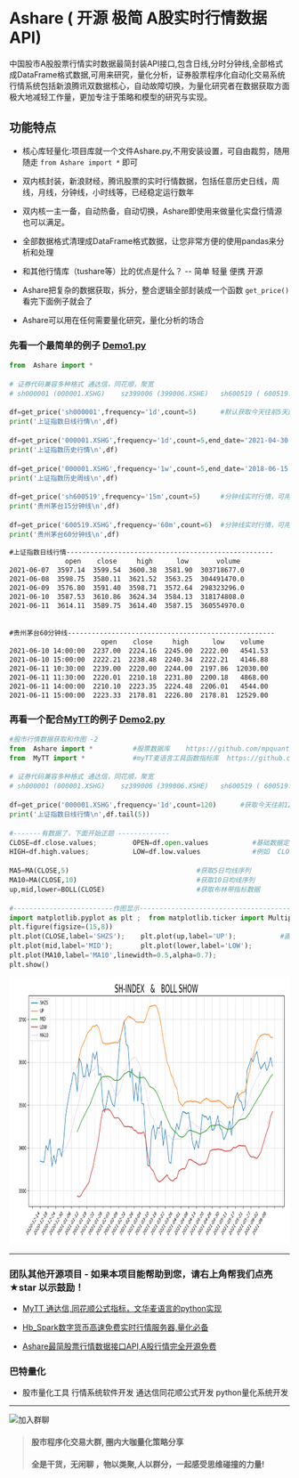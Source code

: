 # Ashare ( 开源 极简 A股实时行情数据API)

中国股市A股股票行情实时数据最简封装API接口,包含日线,分时分钟线,全部格式成DataFrame格式数据,可用来研究，量化分析，证券股票程序化自动化交易系统
行情系统包括新浪腾讯双数据核心，自动故障切换，为量化研究者在数据获取方面极大地减轻工作量，更加专注于策略和模型的研究与实现。

功能特点
---
* 核心库轻量化:项目库就一个文件Ashare.py,不用安装设置，可自由裁剪，随用随走 `from Ashare import *` 即可

* 双内核封装，新浪财经，腾讯股票的实时行情数据，包括任意历史日线，周线，月线，分钟线，小时线等，已经稳定运行数年

* 双内核一主一备，自动热备，自动切换，Ashare即使用来做量化实盘行情源也可以满足。

* 全部数据格式清理成DataFrame格式数据，让您非常方便的使用pandas来分析和处理

* 和其他行情库（tushare等）比的优点是什么？ --  简单 轻量  便携   开源

* Ashare把复杂的数据获取，拆分，整合逻辑全部封装成一个函数 `get_price()` 看完下面例子就会了 

* Ashare可以用在任何需要量化研究，量化分析的场合



### 先看一个最简单的例子 [Demo1.py](https://github.com/mpquant/Ashare/blob/main/Demo1.py)

```python
from  Ashare import *
    
# 证券代码兼容多种格式 通达信，同花顺，聚宽
# sh000001 (000001.XSHG)    sz399006 (399006.XSHE)   sh600519 ( 600519.XSHG ) 

df=get_price('sh000001',frequency='1d',count=5)      #默认获取今天往前5天的日线实时行情
print('上证指数日线行情\n',df)

df=get_price('000001.XSHG',frequency='1d',count=5,end_date='2021-04-30')  #可以指定结束日期，获取历史行情
print('上证指数历史行情\n',df)                        

df=get_price('000001.XSHG',frequency='1w',count=5,end_date='2018-06-15')  #支持'1d'日, '1w'周,  '1M'月  
print('上证指数历史周线\n',df) 

df=get_price('sh600519',frequency='15m',count=5)     #分钟线实时行情，可用'1m','5m','15m','30m','60m'
print('贵州茅台15分钟线\n',df)

df=get_price('600519.XSHG',frequency='60m',count=6)  #分钟线实时行情，可用'1m','5m','15m','30m','60m'
print('贵州茅台60分钟线\n',df)
```



```
#上证指数日线行情----------------------------------------------------
              open    close     high      low       volume
2021-06-07  3597.14  3599.54  3600.38  3581.90  303718677.0
2021-06-08  3598.75  3580.11  3621.52  3563.25  304491470.0
2021-06-09  3576.80  3591.40  3598.71  3572.64  298323296.0
2021-06-10  3587.53  3610.86  3624.34  3584.13  318174808.0
2021-06-11  3614.11  3589.75  3614.40  3587.15  360554970.0


#贵州茅台60分钟线----------------------------------------------------
                       open    close     high      low    volume
2021-06-10 14:00:00  2237.00  2224.16  2245.00  2222.00   4541.53
2021-06-10 15:00:00  2222.21  2238.48  2240.34  2222.21   4146.88
2021-06-11 10:30:00  2239.00  2220.00  2244.00  2197.86  12030.00
2021-06-11 11:30:00  2220.01  2210.18  2231.80  2200.18   4868.00
2021-06-11 14:00:00  2210.10  2223.35  2224.48  2206.01   4544.00
2021-06-11 15:00:00  2223.33  2178.81  2226.80  2178.81  12529.00
```


### 再看一个配合[MyTT](https://github.com/mpquant/MyTT)的例子 [Demo2.py](https://github.com/mpquant/Ashare/blob/main/Demo2.py)

```python
#股市行情数据获取和作图 -2
from  Ashare import *          #股票数据库    https://github.com/mpquant/Ashare
from  MyTT import *            #myTT麦语言工具函数指标库  https://github.com/mpquant/MyTT
    
# 证券代码兼容多种格式 通达信，同花顺，聚宽
# sh000001 (000001.XSHG)    sz399006 (399006.XSHE)   sh600519 ( 600519.XSHG ) 

df=get_price('000001.XSHG',frequency='1d',count=120)      #获取今天往前120天的日线实时行情
print('上证指数日线行情\n',df.tail(5))

#-------有数据了，下面开始正题 -------------
CLOSE=df.close.values;         OPEN=df.open.values           #基础数据定义，只要传入的是序列都可以 
HIGH=df.high.values;           LOW=df.low.values             #例如  CLOSE=list(df.close) 都是一样     

MA5=MA(CLOSE,5)                                #获取5日均线序列
MA10=MA(CLOSE,10)                              #获取10日均线序列
up,mid,lower=BOLL(CLOSE)                       #获取布林带指标数据

#-------------------------作图显示-----------------------------------------------------------------
import matplotlib.pyplot as plt ;  from matplotlib.ticker import MultipleLocator
plt.figure(figsize=(15,8))  
plt.plot(CLOSE,label='SHZS');    plt.plot(up,label='UP');           #画图显示 
plt.plot(mid,label='MID');       plt.plot(lower,label='LOW');
plt.plot(MA10,label='MA10',linewidth=0.5,alpha=0.7);
plt.show()
```

<div  align="center"> <img src="/img/sh_boll.png" width = "960" height = "480" alt="boll" /> </div>


----------------------------------------------------
### 团队其他开源项目 - 如果本项目能帮助到您，请右上角帮我们点亮 ★star 以示鼓励！
* [MyTT 通达信,同花顺公式指标，文华麦语言的python实现](https://github.com/mpquant/MyTT)

* [Hb_Spark数字货币高速免费实时行情服务器,量化必备](https://github.com/mpquant/huobi_intf)

* [Ashare最简股票行情数据接口API,A股行情完全开源免费](https://github.com/mpquant/Ashare)


### 巴特量化
* 股市量化工具 行情系统软件开发 通达信同花顺公式开发 python量化系统开发

----------------------------------------------------

![加入群聊](https://github.com/mpquant/Ashare/blob/main/img/qrcode.png) 

> #### 股市程序化交易大群, 圈内大咖量化策略分享
> #### 全是干货，无闲聊 ，物以类聚,人以群分，一起感受思维碰撞的力量!
